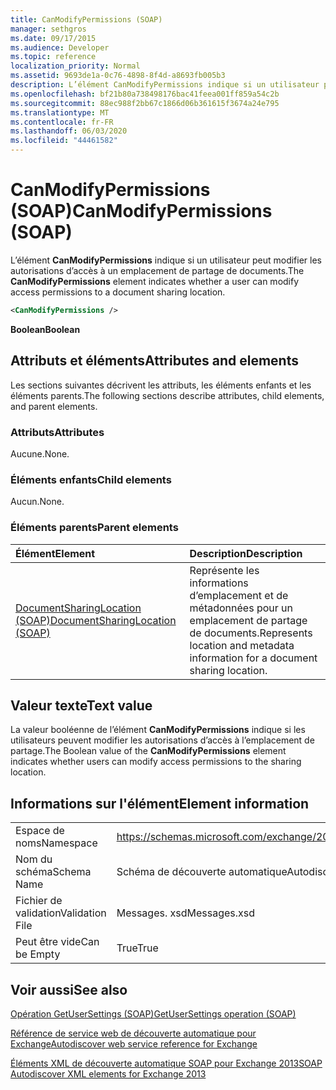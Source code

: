 ```yaml
---
title: CanModifyPermissions (SOAP)
manager: sethgros
ms.date: 09/17/2015
ms.audience: Developer
ms.topic: reference
localization_priority: Normal
ms.assetid: 9693de1a-0c76-4898-8f4d-a8693fb005b3
description: L’élément CanModifyPermissions indique si un utilisateur peut modifier les autorisations d’accès à un emplacement de partage de documents.
ms.openlocfilehash: bf21b80a738498176bac41feea001ff859a54c2b
ms.sourcegitcommit: 88ec988f2bb67c1866d06b361615f3674a24e795
ms.translationtype: MT
ms.contentlocale: fr-FR
ms.lasthandoff: 06/03/2020
ms.locfileid: "44461582"
---
```

# <a name="canmodifypermissions-soap"></a><span data-ttu-id="f1527-103">CanModifyPermissions (SOAP)</span><span class="sxs-lookup"><span data-stu-id="f1527-103">CanModifyPermissions (SOAP)</span></span>

<span data-ttu-id="f1527-104">L’élément **CanModifyPermissions** indique si un utilisateur peut modifier les autorisations d’accès à un emplacement de partage de documents.</span><span class="sxs-lookup"><span data-stu-id="f1527-104">The **CanModifyPermissions** element indicates whether a user can modify access permissions to a document sharing location.</span></span> 
  
```XML
<CanModifyPermissions /> 
```

 <span data-ttu-id="f1527-105">**Boolean**</span><span class="sxs-lookup"><span data-stu-id="f1527-105">**Boolean**</span></span>
## <a name="attributes-and-elements"></a><span data-ttu-id="f1527-106">Attributs et éléments</span><span class="sxs-lookup"><span data-stu-id="f1527-106">Attributes and elements</span></span>

<span data-ttu-id="f1527-107">Les sections suivantes décrivent les attributs, les éléments enfants et les éléments parents.</span><span class="sxs-lookup"><span data-stu-id="f1527-107">The following sections describe attributes, child elements, and parent elements.</span></span>
  
### <a name="attributes"></a><span data-ttu-id="f1527-108">Attributs</span><span class="sxs-lookup"><span data-stu-id="f1527-108">Attributes</span></span>

<span data-ttu-id="f1527-109">Aucune.</span><span class="sxs-lookup"><span data-stu-id="f1527-109">None.</span></span>
  
### <a name="child-elements"></a><span data-ttu-id="f1527-110">Éléments enfants</span><span class="sxs-lookup"><span data-stu-id="f1527-110">Child elements</span></span>

<span data-ttu-id="f1527-111">Aucun.</span><span class="sxs-lookup"><span data-stu-id="f1527-111">None.</span></span>
  
### <a name="parent-elements"></a><span data-ttu-id="f1527-112">Éléments parents</span><span class="sxs-lookup"><span data-stu-id="f1527-112">Parent elements</span></span>

|<span data-ttu-id="f1527-113">**Élément**</span><span class="sxs-lookup"><span data-stu-id="f1527-113">**Element**</span></span>|<span data-ttu-id="f1527-114">**Description**</span><span class="sxs-lookup"><span data-stu-id="f1527-114">**Description**</span></span>|
|:-----|:-----|
|[<span data-ttu-id="f1527-115">DocumentSharingLocation (SOAP)</span><span class="sxs-lookup"><span data-stu-id="f1527-115">DocumentSharingLocation (SOAP)</span></span>](documentsharinglocation-soap.md) <br/> |<span data-ttu-id="f1527-116">Représente les informations d’emplacement et de métadonnées pour un emplacement de partage de documents.</span><span class="sxs-lookup"><span data-stu-id="f1527-116">Represents location and metadata information for a document sharing location.</span></span>  <br/> |
   
## <a name="text-value"></a><span data-ttu-id="f1527-117">Valeur texte</span><span class="sxs-lookup"><span data-stu-id="f1527-117">Text value</span></span>

<span data-ttu-id="f1527-118">La valeur booléenne de l’élément **CanModifyPermissions** indique si les utilisateurs peuvent modifier les autorisations d’accès à l’emplacement de partage.</span><span class="sxs-lookup"><span data-stu-id="f1527-118">The Boolean value of the **CanModifyPermissions** element indicates whether users can modify access permissions to the sharing location.</span></span> 
  
## <a name="element-information"></a><span data-ttu-id="f1527-119">Informations sur l'élément</span><span class="sxs-lookup"><span data-stu-id="f1527-119">Element information</span></span>

|||
|:-----|:-----|
|<span data-ttu-id="f1527-120">Espace de noms</span><span class="sxs-lookup"><span data-stu-id="f1527-120">Namespace</span></span>  <br/> |https://schemas.microsoft.com/exchange/2010/Autodiscover  <br/> |
|<span data-ttu-id="f1527-121">Nom du schéma</span><span class="sxs-lookup"><span data-stu-id="f1527-121">Schema Name</span></span>  <br/> |<span data-ttu-id="f1527-122">Schéma de découverte automatique</span><span class="sxs-lookup"><span data-stu-id="f1527-122">Autodiscover schema</span></span>  <br/> |
|<span data-ttu-id="f1527-123">Fichier de validation</span><span class="sxs-lookup"><span data-stu-id="f1527-123">Validation File</span></span>  <br/> |<span data-ttu-id="f1527-124">Messages. xsd</span><span class="sxs-lookup"><span data-stu-id="f1527-124">Messages.xsd</span></span>  <br/> |
|<span data-ttu-id="f1527-125">Peut être vide</span><span class="sxs-lookup"><span data-stu-id="f1527-125">Can be Empty</span></span>  <br/> |<span data-ttu-id="f1527-126">True</span><span class="sxs-lookup"><span data-stu-id="f1527-126">True</span></span>  <br/> |
   
## <a name="see-also"></a><span data-ttu-id="f1527-127">Voir aussi</span><span class="sxs-lookup"><span data-stu-id="f1527-127">See also</span></span>



[<span data-ttu-id="f1527-128">Opération GetUserSettings (SOAP)</span><span class="sxs-lookup"><span data-stu-id="f1527-128">GetUserSettings operation (SOAP)</span></span>](getusersettings-operation-soap.md)


[<span data-ttu-id="f1527-129">Référence de service web de découverte automatique pour Exchange</span><span class="sxs-lookup"><span data-stu-id="f1527-129">Autodiscover web service reference for Exchange</span></span>](autodiscover-web-service-reference-for-exchange.md)
  
[<span data-ttu-id="f1527-130">Éléments XML de découverte automatique SOAP pour Exchange 2013</span><span class="sxs-lookup"><span data-stu-id="f1527-130">SOAP Autodiscover XML elements for Exchange 2013</span></span>](soap-autodiscover-xml-elements-for-exchange-2013.md)

